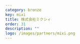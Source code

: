 ```yaml
---
category: bronze
key: mixi
title: 株式会社ミクシィ
order: 31
description: ""
logo: /images/partners/mixi.png
---
```

